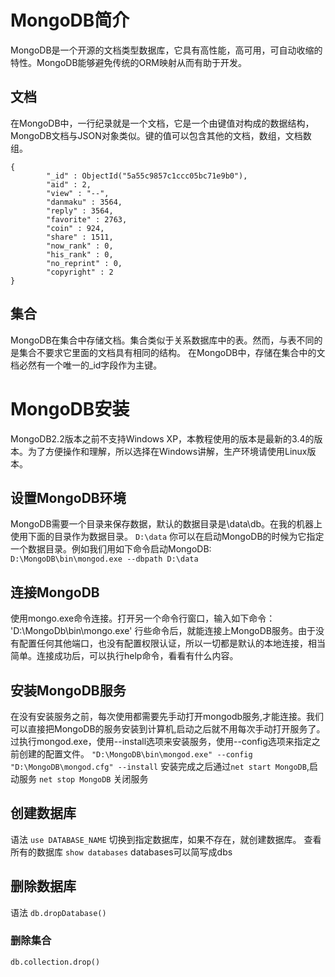 # MongoDB简介
MongoDB是一个开源的文档类型数据库，它具有高性能，高可用，可自动收缩的特性。MongoDB能够避免传统的ORM映射从而有助于开发。

## 文档
在MongoDB中，一行纪录就是一个文档，它是一个由键值对构成的数据结构，MongoDB文档与JSON对象类似。键的值可以包含其他的文档，数组，文档数组。
```
{
        "_id" : ObjectId("5a55c9857c1ccc05bc71e9b0"),
        "aid" : 2,
        "view" : "--",
        "danmaku" : 3564,
        "reply" : 3564,
        "favorite" : 2763,
        "coin" : 924,
        "share" : 1511,
        "now_rank" : 0,
        "his_rank" : 0,
        "no_reprint" : 0,
        "copyright" : 2
}
```
## 集合
MongoDB在集合中存储文档。集合类似于关系数据库中的表。然而，与表不同的是集合不要求它里面的文档具有相同的结构。
在MongoDB中，存储在集合中的文档必然有一个唯一的_id字段作为主键。

# MongoDB安装
MongoDB2.2版本之前不支持Windows XP，本教程使用的版本是最新的3.4的版本。为了方便操作和理解，所以选择在Windows讲解，生产环境请使用Linux版本。

## 设置MongoDB环境
MongoDB需要一个目录来保存数据，默认的数据目录是\data\db。在我的机器上使用下面的目录作为数据目录。
`D:\data`
你可以在启动MongoDB的时候为它指定一个数据目录。例如我们用如下命令启动MongoDB:
`D:\MongoDB\bin\mongod.exe --dbpath D:\data`
## 连接MongoDB
使用mongo.exe命令连接。打开另一个命令行窗口，输入如下命令：
'D:\MongoDb\bin\mongo.exe'
行些命令后，就能连接上MongoDB服务。由于没有配置任何其他端口，也没有配置权限认证，所以一切都是默认的本地连接，相当简单。连接成功后，可以执行help命令，看看有什么内容。

## 安装MongoDB服务
在没有安装服务之前，每次使用都需要先手动打开mongodb服务,才能连接。我们可以直接把MongoDB的服务安装到计算机,启动之后就不用每次手动打开服务了。
过执行mongod.exe，使用--install选项来安装服务，使用--config选项来指定之前创建的配置文件。
`"D:\MongoDB\bin\mongod.exe" --config "D:\MongoDB\mongod.cfg" --install`
安装完成之后通过`net start MongoDB`,启动服务
`net stop MongoDB` 关闭服务

## 创建数据库
语法
`use DATABASE_NAME`
切换到指定数据库，如果不存在，就创建数据库。
查看所有的数据库
`show databases`  databases可以简写成dbs
## 删除数据库
语法
`db.dropDatabase()`

### 删除集合
`db.collection.drop()`







